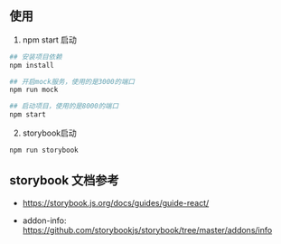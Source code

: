## 使用

1. npm start 启动
```bash
## 安装项目依赖
npm install

## 开启mock服务，使用的是3000的端口
npm run mock

## 启动项目，使用的是8000的端口
npm start
```

2. storybook启动
```bash
npm run storybook
```

## storybook 文档参考

- https://storybook.js.org/docs/guides/guide-react/

- addon-info: https://github.com/storybookjs/storybook/tree/master/addons/info
